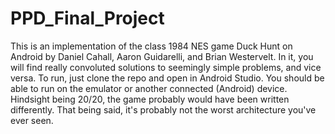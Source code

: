 # PPD_Final_Project
 
 This is an implementation of the class 1984 NES game Duck Hunt on Android by Daniel Cahall, Aaron Guidarelli, and Brian Westervelt. 
 In it, you will find really convoluted solutions to seemingly simple problems, and vice versa. 
 To run, just clone the repo and open in Android Studio. You should be able to run on the emulator or another connected (Android) device.
 Hindsight being 20/20, the game probably would have been written differently. That being said, it's probably not the worst architecture you've ever seen.
 
